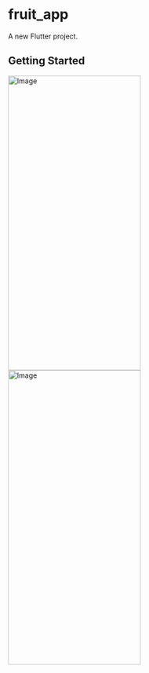 # fruit_app

A new Flutter project.

## Getting Started

<img width="270" height="600" alt="Image" src="https://github.com/user-attachments/assets/f95e3225-acd6-4068-b968-623b8726d293" />
<img width="270" height="600" alt="Image" src="https://github.com/user-attachments/assets/c48b4ea9-3062-4d39-a3df-c767ba32f72b" />
